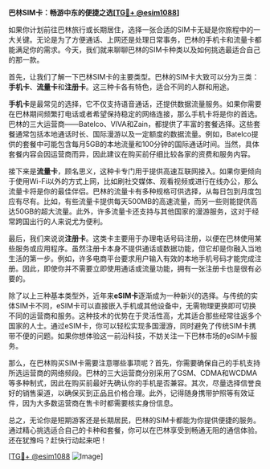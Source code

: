 **巴林SIM卡：畅游中东的便捷之选[[TG💪+ @esim1088](https://t.me/s/esim1088)]**

如果你计划前往巴林旅行或长期居住，选择一张合适的SIM卡无疑是你旅程中的一大关键。无论是为了方便通话、上网还是处理日常事务，巴林的手机卡和流量卡都能满足你的需求。今天，我们就来聊聊巴林的SIM卡种类以及如何挑选最适合自己的那一款。

首先，让我们了解一下巴林SIM卡的主要类型。巴林的SIM卡大致可以分为三类：**手机卡**、**流量卡**和**注册卡**。这三种卡各有特色，适合不同的人群和用途。

**手机卡**是最常见的选择，它不仅支持语音通话，还提供数据流量服务。如果你需要在巴林期间频繁打电话或者希望保持稳定的网络连接，那么手机卡将是你的首选。巴林的三大运营商——Batelco、VIVA和Zain，都提供了丰富的套餐选择。这些套餐通常包括本地通话时长、国际漫游以及一定额度的数据流量。例如，Batelco提供的套餐中可能包含每月5GB的本地流量和100分钟的国际通话时间。当然，具体套餐内容会因运营商而异，因此建议在购买前仔细比较各家的资费和服务内容。

接下来是**流量卡**，顾名思义，这种卡专门用于提供高速互联网接入。如果你更倾向于使用Wi-Fi以外的方式上网，比如刷社交媒体、观看视频或进行在线办公，那么流量卡将是你的最佳伴侣。巴林的流量卡有多种规格可供选择，从每日包到月度包应有尽有。比如，有些流量卡提供每天500MB的高速流量，而另一些则能提供高达50GB的超大流量。此外，许多流量卡还支持与其他国家的漫游服务，这对于经常跨国出行的人来说尤为便利。

最后，我们来说说**注册卡**。这类卡主要用于办理电话号码注册，以便在巴林使用某些服务或应用程序。虽然注册卡本身不提供通话或数据功能，但它却是你融入当地生活的第一步。例如，许多电商平台要求用户输入有效的本地手机号码才能完成注册。因此，即使你并不需要立即使用通话或流量功能，拥有一张注册卡也是很有必要的。

除了以上三种基本类型外，近年来**eSIM卡**逐渐成为一种新兴的选择。与传统的实体SIM卡不同，eSIM卡可以直接嵌入手机或其他设备中，无需物理更换即可切换不同的运营商和服务。这种技术的优势在于灵活性高，尤其适合那些经常往返多个国家的人士。通过eSIM卡，你可以轻松实现多国漫游，同时避免了传统SIM卡携带不便的问题。如果你想体验这一前沿科技，不妨关注一下巴林市场的eSIM卡服务。

那么，在巴林购买SIM卡需要注意哪些事项呢？首先，你需要确保自己的手机支持所选运营商的网络频段。巴林的三大运营商分别采用了GSM、CDMA和WCDMA等多种制式，因此在购买前最好先确认你的手机是否兼容。其次，尽量选择信誉良好的销售渠道，以确保买到正品且价格合理。此外，记得随身携带护照等有效证件，因为大多数运营商在售卡时都需要核实身份信息。

总之，无论你是短期游客还是长期居民，巴林的SIM卡都能为你提供便捷的服务。通过精心挑选适合自己的卡种和套餐，你可以在巴林享受到畅通无阻的通信体验。还在犹豫吗？赶快行动起来吧！

[[TG💪+ @esim1088](https://t.me/s/esim1088) ![Image](https://i.postimg.cc/4NQfJmqS/Snipaste-2025-05-13-00-14-12.png)]